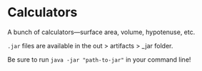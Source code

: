 # Calculators
A bunch of calculators—surface area, volume, hypotenuse, etc.

`.jar` files are available in the out > artifacts > _jar folder.

Be sure to run `java -jar "path-to-jar"` in your command line!
